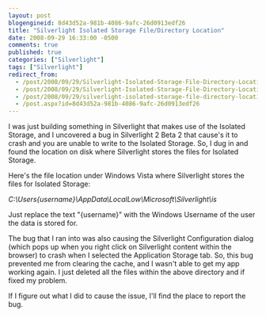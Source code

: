 ```yaml
---
layout: post
blogengineid: 8d43d52a-981b-4086-9afc-26d0913edf26
title: "Silverlight Isolated Storage File/Directory Location"
date: 2008-09-29 16:33:00 -0500
comments: true
published: true
categories: ["Silverlight"]
tags: ["Silverlight"]
redirect_from: 
  - /post/2008/09/29/Silverlight-Isolated-Storage-File-Directory-Location.aspx
  - /post/2008/09/29/Silverlight-Isolated-Storage-File-Directory-Location
  - /post/2008/09/29/silverlight-isolated-storage-file-directory-location
  - /post.aspx?id=8d43d52a-981b-4086-9afc-26d0913edf26
---
```

<!-- more -->


I was just building something in Silverlight that makes use of the Isolated Storage, and I uncovered a bug in Silverlight 2 Beta 2 that cause&#39;s it to crash and you are unable to write to the Isolated Storage. So, I dug in and found the location on disk where Silverlight stores the files for Isolated Storage.



Here&#39;s the file location under Windows Vista where Silverlight stores the files for Isolated Storage:



*C:\Users\{username}\AppData\LocalLow\Microsoft\Silverlight\is*



Just replace the text &quot;{username}&quot; with the Windows Username of the user the data is stored for.



The bug that I ran into was also causing the Silverlight Configuration dialog (which pops up when you right click on Silverlight content within the browser) to crash when I selected the Application Storage tab. So, this bug prevented me from clearing the cache, and I wasn&#39;t able to get my app working again. I just deleted all the files within the above directory and if fixed my problem.



If I figure out what I did to cause the issue, I&#39;ll find the place to report the bug. 

